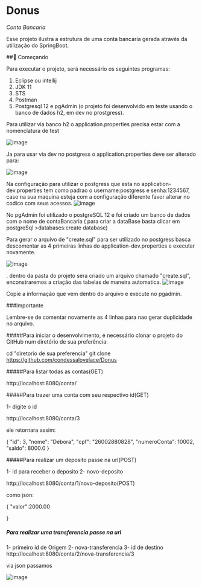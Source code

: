 # Donus

*Conta Bancaria*

Esse projeto ilustra a estrutura de uma conta bancaria gerada através da utilização do SpringBoot.

##🚀 Começando

Para executar o projeto, será necessário os seguintes programas:

1. Eclipse ou intellij
2. JDK 11
3. STS
4. Postman
5. Postgresql 12 e pgAdmin (o projeto foi desenvolvido em teste usando o banco de dados h2, em dev no prostgress).

Para utilizar via banco h2 o application.properties precisa estar com a nomenclatura de test

![image](https://user-images.githubusercontent.com/47535167/118131362-d4d37a80-b3d4-11eb-8935-1104b37f209f.png)

Ja para usar via dev no postgress o application.properties deve ser alterado para:

![image](https://user-images.githubusercontent.com/47535167/118131474-f0d71c00-b3d4-11eb-949f-11d76ce4c1b6.png)

Na configuração para utilizar o postgress que esta no application-dev.properties tem como padrao o username:postgress e senha:1234567, caso na sua maquina esteja com a configuração diferente favor alterar no codico com seus acessos.
![image](https://user-images.githubusercontent.com/47535167/118132345-f8e38b80-b3d5-11eb-886c-af45b3f3183b.png)

No pgAdmin foi utilizado o postgreSQL 12 e foi criado um banco de dados com o nome de contaBancaria ( para criar a dataBase basta clicar em postgreSql >databases:create database)

Para gerar o arquivo de "create.sql" para ser utilizado no postgress basca descomentar as 4 primeiras linhas do application-dev.properties e executar novamente.

![image](https://user-images.githubusercontent.com/47535167/118133239-fa618380-b3d6-11eb-8d68-e74903dd6cf8.png)

. dentro da pasta do projeto sera criado um arquivo chamado "create.sql", enconstraremos a criação das tabelas de maneira automatica.
![image](https://user-images.githubusercontent.com/47535167/118133655-75c33500-b3d7-11eb-8fbb-a7d2c3080d9e.png)

Copie a informação que vem dentro do arquivo e execute no pgadmin.

###Importante 

Lembre-se de comentar novamente as 4 linhas para nao gerar duplicidade no arquivo.





#####Para iniciar o desenvolvimento, é necessário clonar o projeto do GitHub num diretório de sua preferência:

cd "diretorio de sua preferencia"
git clone https://github.com/condessalovelace/Donus

#####Para listar todas as contas(GET)

http://localhost:8080/conta/

#####Para trazer uma conta com seu respectivo id(GET)

1- digite o id

http://localhost:8080/conta/3

ele retornara assim:

{
    "id": 3,
    "nome": "Debora",
    "cpf": "26002880828",
    "numeroConta": 10002,
    "saldo": 8000.0
}

#####Para realizar um deposito passe na url(POST)

1- id para receber o deposito
2- novo-deposito

http://localhost:8080/conta/1/novo-deposito(POST)

como json: 

{
   "valor":2000.00 
    
}


##### Para realizar uma transferencia passe na url 
 1- primeiro id de Origem
 2- nova-transferencia
 3- id de destino
http://localhost:8080/conta/2/nova-transferencia/3

via json passamos 

![image](https://user-images.githubusercontent.com/47535167/118131623-22e87e00-b3d5-11eb-9496-d830d5bc5d42.png)
